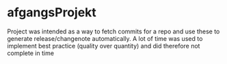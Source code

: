 # afgangsProjekt
Project was intended as a way to fetch commits for a repo and use these to generate release/changenote automatically. A lot of time was used to implement best practice (quality over quantity) and did therefore not complete in time
